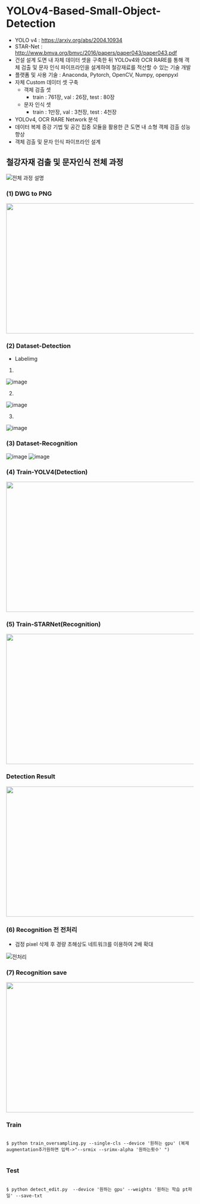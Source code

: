 # YOLOv4-Based-Small-Object-Detection   

  * YOLO v4 : https://arxiv.org/abs/2004.10934
  * STAR-Net : http://www.bmva.org/bmvc/2016/papers/paper043/paper043.pdf
  * 건설 설계 도면 내 자체 데이터 셋을 구축한 뒤 YOLOv4와 OCR RARE를 통해 객체 검출 및 문자 인식 파이프라인을 설계하여 철강재료를 적산할 수 있는 기술 개발
  * 플랫폼 및 사용 기술 : Anaconda, Pytorch, OpenCV, Numpy, openpyxl
  * 자체 Custom 데이터 셋 구축
    * 객체 검출 셋
        * train : 761장, val : 26장, test : 80장
    * 문자 인식 셋
        * train : 1만장, val : 3천장, test : 4천장
  * YOLOv4, OCR RARE Network 분석
  * 데이터 복제 증강 기법 및 공간 집중 모듈을 활용한 큰 도면 내 소형 객체 검출 성능 향상
  * 객체 검출 및 문자 인식 파이프라인 설계

 
 
## 철강자재 검출 및 문자인식 전체 과정
![전체 과정 설명](https://user-images.githubusercontent.com/61686244/143766402-556fdbdb-91c0-4daf-96f4-fe6d04164018.png)

 
### (1) DWG to PNG
<img src=https://user-images.githubusercontent.com/61686244/140644084-5d54b60f-ade8-44b0-b9b3-9e3cc5544d55.png width="600" height="350"/>


 
### (2) Dataset-Detection

* Labelimg

 1)
![image](https://user-images.githubusercontent.com/61686244/143766264-5307513d-5179-4185-9431-6c7b242973e3.png)

 2)
![image](https://user-images.githubusercontent.com/61686244/143766291-82a12215-a45a-48e8-9ae3-d8009d60519f.png)

 3)
![image](https://user-images.githubusercontent.com/61686244/143766234-5f08cb38-18ea-4f51-beae-11bcc9aa167f.png)



### (3) Dataset-Recognition
![image](https://user-images.githubusercontent.com/61686244/143766195-4634ac46-366c-4d47-b5bd-019ff00c10f6.png)
![image](https://user-images.githubusercontent.com/61686244/143766198-d6100669-8631-4cce-93fe-39a5f4b98e60.png)





### (4) Train-YOLV4(Detection)



<img src=https://user-images.githubusercontent.com/61686244/140644564-8a0b8e71-82c1-4cc1-82b0-267dbf084091.png width="600" height="350"/>

### (5) Train-STARNet(Recognition)

<img src=https://user-images.githubusercontent.com/61686244/140644576-83318270-68b7-4f2e-87a6-8d9dfe99eddd.png width="600" height="350"/>

### Detection Result


<img src=https://user-images.githubusercontent.com/61686244/140699624-245d2041-9b11-4230-b42a-5ed6e7c164f0.png width="600" height="350"/>

### (6) Recognition 전 전처리

* 검정 pixel 삭제 후 경량 초해상도 네트워크를 이용하여 2배 확대

![전처리](https://user-images.githubusercontent.com/61686244/143766636-04334ec0-567f-4580-8fa5-dcd6153246ce.png)

### (7) Recognition save 


<img src=https://user-images.githubusercontent.com/61686244/140699737-fc51ce5a-f7bf-4a52-9eed-5ce25b6efc36.png width="600" height="350"/>

### Train
<pre>
<code>
$ python train_oversampling.py --single-cls --device '원하는 gpu' (복제augmentation추가원하면 입력->"--srmix --srimx-alpha '원하는횟수' ") 
</code>
</pre>

### Test
<pre>
<code>
$ python detect_edit.py  --device '원하는 gpu' --weights '원하는 학습 pt파일' --save-txt
</code>
</pre>

